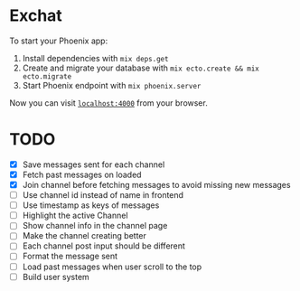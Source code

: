 # Exchat

To start your Phoenix app:

  1. Install dependencies with `mix deps.get`
  2. Create and migrate your database with `mix ecto.create && mix ecto.migrate`
  3. Start Phoenix endpoint with `mix phoenix.server`

Now you can visit [`localhost:4000`](http://localhost:4000) from your browser.

# TODO

- [x] Save messages sent for each channel
- [x] Fetch past messages on loaded
- [x] Join channel before fetching messages to avoid missing new messages
- [ ] Use channel id instead of name in frontend
- [ ] Use timestamp as keys of messages
- [ ] Highlight the active Channel
- [ ] Show channel info in the channel page
- [ ] Make the channel creating better
- [ ] Each channel post input should be different
- [ ] Format the message sent
- [ ] Load past messages when user scroll to the top
- [ ] Build user system
